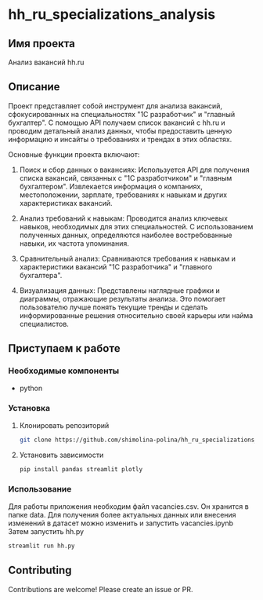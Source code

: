 # hh_ru_specializations_analysis

## Имя проекта

Анализ вакансий hh.ru

## Описание

Проект представляет собой инструмент для анализа вакансий, сфокусированных на специальностях "1С разработчик" и "главный бухгалтер". С помощью API получаем список вакансий с hh.ru и проводим детальный анализ данных, чтобы предоставить ценную информацию и инсайты о требованиях и трендах в этих областях.

Основные функции проекта включают:

1. Поиск и сбор данных о вакансиях: Используется API для получения списка вакансий, связанных с "1С разработчиком" и "главным бухгалтером". Извлекается информация о компаниях, местоположении, зарплате, требованиях к навыкам и других характеристиках вакансий.

2. Анализ требований к навыкам: Проводится анализ ключевых навыков, необходимых для этих специальностей. С использованием полученных данных, определяются наиболее востребованные навыки, их частота упоминания.

3. Сравнительный анализ: Сравниваются требования к навыкам и характеристики вакансий "1С разработчика" и "главного бухгалтера". 

4. Визуализация данных: Представлены наглядные графики и диаграммы, отражающие результаты анализа. Это помогает пользователю лучше понять текущие тренды и сделать информированные решения относительно своей карьеры или найма специалистов.

## Приступаем к работе

### Необходимые компоненты

- python

### Установка

1. Клонировать репозиторий
   ```sh
   git clone https://github.com/shimolina-polina/hh_ru_specializations_analysis.git
   ```
2. Установить зависимости
   ```sh
   pip install pandas streamlit plotly
   ```
   
### Использование
Для работы приложения необходим файл vacancies.csv. Он хранится в папке data. Для получения  более актуальных данных или внесения изменений в датасет можно изменить и запустить vacancies.ipynb
Затем запустить hh.py
```sh
streamlit run hh.py
```

## Contributing

Contributions are welcome! Please create an issue or PR.

